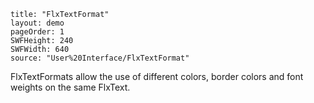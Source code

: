 ```
title: "FlxTextFormat"
layout: demo
pageOrder: 1
SWFHeight: 240
SWFWidth: 640
source: "User%20Interface/FlxTextFormat"
```

FlxTextFormats allow the use of different colors, border colors and font weights on the same FlxText.